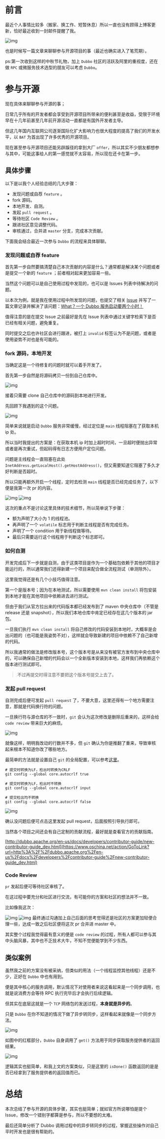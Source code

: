 # 前言

最近个人事情比较多（搬家、换工作、短暂休息）所以一直也没有顾得上博客更新，恰好最近收到一封邮件提醒了我。

![img](https://oscimg.oschina.net/oscnet/29a36bcef6a3d4e8a66941053db40943ab7.jpg)

也是时候写一篇文章来聊聊参与开源项目的事（最近也确实进入了笔荒期）。

ps:第一次收到这样的中秋节礼物，加上 `Dubbo` 社区的活跃及阿里的重视度，还在做 `RPC` 或微服务技术选型的朋友可以考虑 `Dubbo`。

# 参与开源

现在具体来聊聊参与开源的事；

日常几乎所有的开发者都会享受到开源项目所带来的便利甚至是收益，受限于环境早在十几年前甚至几年前开源活动一直都是有国外开发者主导。

但这几年国内互联网公司逐渐国际化扩大影响力也很大程度的提高了我们的开发水平，以 `BAT` 为首出现了许多优秀的开源项目。

现在甚至参与开源项目还能另辟蹊径的拿到大厂 `offer`，所以其实不少朋友都想参与其中，可能这事给人的第一感觉就不太容易，所以现在还卡在第一步。

## 具体步骤

以下是以我个人经验总结的几大步骤：

- 发现问题或自荐 `feature` 。
- fork 源码。
- 本地开发、自测。
- 发起 `pull request` 。
- 等待社区 `Code Review` 。
- 跟进社区意见调整代码。
- 审核通过，合并进 `master` 分支，完成本次贡献。

下面我会结合最近一次参与 `Dubbo` 的流程来具体聊聊。

### 发现问题或自荐 feature

首先第一步自然要搞清楚自己本次贡献的内容是什么？通常都是解决某个问题或者是提交一个新的 `feature` ；前者相对起来更加容易一些。

当然这个问题可以是自己使用过程中发现的，也可以是 Issues 列表中待解决的问题。

以本次为例，就是我在使用过程中所发现的问题，也提交了相关 [Issue](https://www.oschina.net/action/GoToLink?url=https%3A%2F%2Fgithub.com%2Fapache%2Fdubbo%2Fissues%2F4556) 并写了一篇文章记录并解决了该问题：[What？一个 Dubbo 服务启动要两个小时！](https://www.oschina.net/action/GoToLink?url=https%3A%2F%2Fcrossoverjie.top%2F2019%2F07%2F05%2Ftroubleshoot%2Fdubbo-start-slow%2F)

值得注意的是在提交 Issue 之前最好是先在 Issue 列表中通过关键字检索下是否已经有相关问题，避免重复。

同时提交之后也许社区会进行跟进，被打上 `invalid` 标签认为不是问题，或者是使用姿势不对也是有可能的。

### fork 源码，本地开发

当确定这是一个待修复的问题时就可以着手开发了。

首先第一步自然是将源码拷贝一份到自己仓库中。

![img](https://oscimg.oschina.net/oscnet/fcae2a907efeb2e974cc16f122160c157b9.jpg)

接着只需要 clone 自己仓库中的源码到本地进行开发。

先回顾下我遇到的这个问题。

![img](https://oscimg.oschina.net/oscnet/cb79ace4425e833ecc4c29f2f4396f4485d.jpg)

简单来说就是启动 `Dubbo` 服务非常缓慢，经过定位是 `main` 线程阻塞在了获取本机 ip 处。

所以当时我提出的方案是：在获取本机 ip 时加上超时时间，一旦超时便抛出异常或者是再次重试，但起码得有日志方便用户定位问题。

问题是主线程会一直阻塞在此处 `InetAddress.getLocalHost().getHostAddress()`，但又需要知道它阻塞了多久才好判断是否超时。

所以只能再额外开启一个线程，定时去检测 `main` 线程是否已经完成任务了，以下便是我第一次 pr 的内容。

![img](https://oscimg.oschina.net/oscnet/5dedf42926ce9e547d0d7450e3b6b24f777.jpg) ![img](https://oscimg.oschina.net/oscnet/ca7a20e6b24eafcd3d1c785df95fa8acf02.jpg)

这次的重点不是讨论这里具体的技术细节，所以简单说下步骤：

- 额为声明了大小为 1 的线程池。
- 再声明了一个 `volatile` 标志用于判断主线程是否有完成任务。
- 声明了一个 condition 用于新线程做等待。
- 最后只需要运行这个线程用于判断这个标志即可。

### 如何自测

开发完成后下一步就是自测，由于这类项目是作为一个基础包依赖于其他的项目才能运行的，所以通常我们还得新建一个项目来配合做全流程测试（单测除外）。

这里我觉得还是有几个小技巧值得注意。

第一个是版本号；因为在本地测试，所以需要使用 `mvn clean install` 将包安装到本地才能在其他项目中依赖进去进行测试。

但由于我们从官方拉出来的代码版本都已经发布到了 maven 中央仓库中（不管是 release 还是 snapshot），所以我们本地仓库中肯定已经存在这几个版本的 jar 包。

一旦我们执行 `mvn clean install` 将自己修改的代码安装到本地时，大概率是会出问题的（也可能是我姿势不对），这样就会导致新建的项目中依赖不了自己新增的代码。

所以我通常的做法是修改版本号，这个版本号是从来没有被官方发布到中央仓库中的，可以确保自己新增的代码会以一个全新版本安装到本地，这样我们再依赖这个版本进行测试即可。

> 不过再提交时得注意不要把这个版本号提交上去了。

### 发起 pull request

自测完成后便可发起 `pull request` 了，不要大意，这里还得有一个地方需要注意，那就是代码换行符的问题。

一旦换行符与源仓库的不一致时，`git` 会认为这次修改是删除后重来的，这样会给 `code review` 带来巨大的麻烦。

![img](https://oscimg.oschina.net/oscnet/351a2f01f30c5444a86a2d7843b9c381d34.jpg)

就像这样，明明我改动的行数并不多，但 `git` 确认为你是推翻了重来，导致审核起来根本不知道你改了哪些地方。

最简单的方法就是设置自己 `git` 的全局配置，可以参考[这里](https://www.oschina.net/action/GoToLink?url=http%3A%2F%2Fkuanghy.github.io%2F2017%2F03%2F19%2Fgit-lf-or-crlf)。

```shell
# 提交时转换为LF，检出时转换为CRLF
git config --global core.autocrlf true

# 提交时转换为LF，检出时不转换
git config --global core.autocrlf input

# 提交检出均不转换
git config --global core.autocrlf false
```

![img](https://oscimg.oschina.net/oscnet/5428381e98caf083db32a32100362f26323.jpg)

确认没问题后便可点击这里发起 pull request，后面按照引导执行即可。

当然各个项目之间还会有自己定制的贡献流程，最好就是查看官方的贡献指南。

[http://dubbo.apache.org/en-us/docs/developers/contributor-guide/new-contributor-guide_dev.html](https://www.oschina.net/action/GoToLink?url=http%3A%2F%2Fdubbo.apache.org%2Fen-us%2Fdocs%2Fdevelopers%2Fcontributor-guide%2Fnew-contributor-guide_dev.html)

### Code Review

`pr` 发起后便可等待社区审核了。

在这过程中要充分和社区进行交流，有可能你的方案和社区的想法并不一致。

比如像我这次：

![img](https://oscimg.oschina.net/oscnet/40183b6b46c7e7d334f46073ebff6d7b917.jpg) ![img](https://oscimg.oschina.net/oscnet/1eef8d2dbf159f4c9cf1e5d3da833e1000f.jpg) 最终通过沟通加上自己后面的思考觉得还是社区的方案更加轻便合理一些，达成一致之后社区便将这次 pr 合并进 master 中。

其实整个过程我觉得最有意义的便是 `code review` 的过程，所有人都可以参与其中头脑风暴，其中也不乏技术大牛，不知不觉便能学到不少东西。

## 类似案例

虽然我之前的方案没有被采纳，但类似的用法（一个线程监控其他线程）还是不少，正好在 `Dubbo` 中也有用到。

便是其中核心的服务调用，默认情况下对使用者来说这看起来是一个同步调用，也就是说消费方会等待 RPC 执行完毕后才会执行后续逻辑。

但其实在底层这就是一个 `TCP` 网络包的发送过程，**本身就是异步的**。

只是 `Dubbo` 在你不知道的情况下做了异步转同步，这样看起来就像是一个同步方法。

![img](https://oscimg.oschina.net/oscnet/70e4bebddcc2dedae56a1fb03fa272f5bc5.jpg)

如图中的红框部分，`Dubbo` 自身调用了 `get()` 方法用于同步获取服务提供者的返回结果。

![img](https://oscimg.oschina.net/oscnet/87cdbee15f3ee3f6d98798f79a20284a663.jpg)

逻辑其实也挺简单，和我上文的方案类似，只是这里的 `isDone()` 函数返回的是是否已经拿到了服务提供者的返回值而已。

# 总结

本次总结了参与开源的具体步骤，其实也挺简单；就如官方所说哪怕是提个 Issue，修改一个错别字都算是参与，所以不要想的太难。

最后还简单分析了 Dubbo 调用过程中的异步转同步的过程，掌握这些操作对自己平时开发也是很有帮助的。